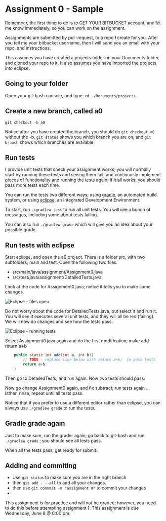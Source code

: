 Assignment 0 - Sample
===

Remember, the first thing to do is to GET YOUR BITBUCKET account, and let me know immediately, so you can work on the assignment. 

Assignments are submitted by pull-request, to a repo I create for you. After you tell me your bitbucket username, then I will send you an email with your repo, and instructions.

This assumes you have created a projects folder on your Documents folder, and cloned your repo to it. It also assumes you have imported the projects into eclipse.

## Going to your folder
Open your git-bash console, and type:
```cd ~/Documents/projects```

## Create a new branch, called a0
```
git checkout -b a0
```

Notice after you have created the branch, you should do ```git checkout a0``` without the -b. ```git status``` shows you which branch you are on, and ```git branch``` shows which branches are available.

## Run tests

I provide unit tests that check your assignment works; you will normally start by running these tests and seeing them fail, and continuosly implement pieces of functionality and running the tests again; if it all works, you should pass more tests each time.

You can run the tests two different ways; using [gradle](http://gradle.org), an automated build system, or using [eclipse](http://eclipse.org), an Integrated Development Environment.

To start, run ```./gradlew test``` to run all unit tests. You will see a bunch of messages, including some about tests failing.

You can also run ```./gradlew grade``` which will give you an idea about your possible grade.

## Run tests with eclipse

Start eclipse, and open the a0 project. There is a folder src, with two subfolders, main and test. Open the following two files: 
+ src/main/java/assignment/Assignment0.java
+ src/test/java/assignment/DetailedTests.java

Look at the code for Assignment0.java; notice it tells you to make some changes. 

![Eclipse - files open](pics/eclipse-a0.png)

Do not worry about the code for DetailedTests.java, but select it and run it. You will see it executes several unit tests, and they will all be red (failing). We will now do changes and see how the tests pass.

![Eclipse - running tests](pics/eclipse-a0-runtests.png)

Select Assignment0.java again and do the first modification; make add return a+b 
```java
	public static int add(int a, int b){
		// TODO - replace line below with return a+b;  to pass tests 
		return a+b
	}
```

Then go to DetailedTests, and run again. Now two tests should pass.

Now go change Assignment0 again, and fix subtract; run tests again ... lather, rinse, repeat until all tests pass.

Notice that if you prefer to use a different editor rather than eclipse, you can always use ```./gradlew grade``` to run the tests.

## Gradle grade again

Just to make sure, run the grader again; go back to git-bash and run ```./gradlew grade``` ; you should see all tests pass.

When all the tests pass, get ready for submit.

## Adding and commiting

+ Use ```git status``` to make sure you are in the right branch
+ then ```git add . --all``` to add all your changes.  
+ then use ```git commmit -m "assignment 0"``` to commit your changes
+ 
This assignment is for practice and will not be graded; however, you need to do this before attempting assignment 1. This assignment is due Wednesday, June 8 @ 6:00 pm. 
